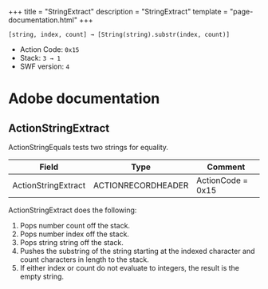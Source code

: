 +++
title = "StringExtract"
description = "StringExtract"
template = "page-documentation.html"
+++

```
[string, index, count] → [String(string).substr(index, count)]
```

- Action Code: `0x15`
- Stack: `3 → 1`
- SWF version: `4`

# Adobe documentation

## ActionStringExtract

ActionStringEquals tests two strings for equality.

| Field               | Type               | Comment           |
|---------------------|--------------------|-------------------|
| ActionStringExtract | ACTIONRECORDHEADER | ActionCode = 0x15 |

ActionStringExtract does the following:
1. Pops number count off the stack.
2. Pops number index off the stack.
3. Pops string string off the stack.
4. Pushes the substring of the string starting at the indexed character and count characters
   in length to the stack.
5. If either index or count do not evaluate to integers, the result is the empty string.
